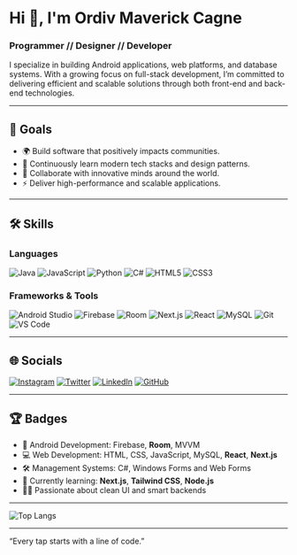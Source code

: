 # Hi 👋, I'm Ordiv Maverick Cagne
### Programmer // Designer // Developer

I specialize in building Android applications, web platforms, and database systems. With a growing focus on full-stack development, I’m committed to delivering efficient and scalable solutions through both front-end and back-end technologies.

----------

## 🚀 Goals
- 🌍 Build software that positively impacts communities.
- 🧠 Continuously learn modern tech stacks and design patterns.
- 🤝 Collaborate with innovative minds around the world.
- ⚡ Deliver high-performance and scalable applications.

----------

## 🛠️ Skills

### Languages
![Java](https://img.shields.io/badge/Java-%23ED8B00.svg?style=for-the-badge&logo=openjdk&logoColor=white)
![JavaScript](https://img.shields.io/badge/JavaScript-%23323330.svg?style=for-the-badge&logo=javascript&logoColor=%23F7DF1E)
![Python](https://img.shields.io/badge/Python-3776AB.svg?style=for-the-badge&logo=python&logoColor=white)
![C#](https://img.shields.io/badge/C%23-68217A.svg?style=for-the-badge&logo=c-sharp&logoColor=white)
![HTML5](https://img.shields.io/badge/HTML5-E34F26.svg?style=for-the-badge&logo=html5&logoColor=white)
![CSS3](https://img.shields.io/badge/CSS3-1572B6.svg?style=for-the-badge&logo=css3&logoColor=white)

### Frameworks & Tools
![Android Studio](https://img.shields.io/badge/Android%20Studio-3DDC84.svg?style=for-the-badge&logo=android-studio&logoColor=white)
![Firebase](https://img.shields.io/badge/Firebase-FFCA28.svg?style=for-the-badge&logo=firebase&logoColor=white)
![Room](https://img.shields.io/badge/Room%20Database-4285F4.svg?style=for-the-badge&logo=google&logoColor=white)
![Next.js](https://img.shields.io/badge/Next.js-000000?style=for-the-badge&logo=next.js&logoColor=white)
![React](https://img.shields.io/badge/React-20232A.svg?style=for-the-badge&logo=react&logoColor=61DAFB)
![MySQL](https://img.shields.io/badge/MySQL-4479A1.svg?style=for-the-badge&logo=mysql&logoColor=white)
![Git](https://img.shields.io/badge/Git-F05032.svg?style=for-the-badge&logo=git&logoColor=white)
![VS Code](https://img.shields.io/badge/VS%20Code-007ACC.svg?style=for-the-badge&logo=visual-studio-code&logoColor=white)

----------

## 🌐 Socials

[![Instagram](https://img.shields.io/badge/Instagram-E4405F?style=for-the-badge&logo=instagram&logoColor=white)](https://www.instagram.com/_mav.404/)
[![Twitter](https://img.shields.io/badge/Twitter-1DA1F2.svg?style=for-the-badge&logo=twitter&logoColor=white)](https://x.com/cagne_mav)
[![LinkedIn](https://img.shields.io/badge/LinkedIn-0A66C2.svg?style=for-the-badge&logo=linkedin&logoColor=white)](https://www.linkedin.com/in/maverick-cagne/)
[![GitHub](https://img.shields.io/badge/GitHub-181717.svg?style=for-the-badge&logo=github&logoColor=white)](https://github.com/maxycagne)


----------

## 🏆 Badges

- 📱 Android Development: Firebase, **Room**, MVVM
- 💻 Web Development: HTML, CSS, JavaScript, MySQL, **React**, **Next.js**
- 🛠 Management Systems: C#, Windows Forms and Web Forms
- 🌱 Currently learning: **Next.js**, **Tailwind CSS**, **Node.js**
- 👨‍💻 Passionate about clean UI and smart backends

----------

![Top Langs](https://github-readme-stats.vercel.app/api/top-langs/?username=maxycagne&layout=compact&theme=tokyonight)

----------

“Every tap starts with a line of code.”
